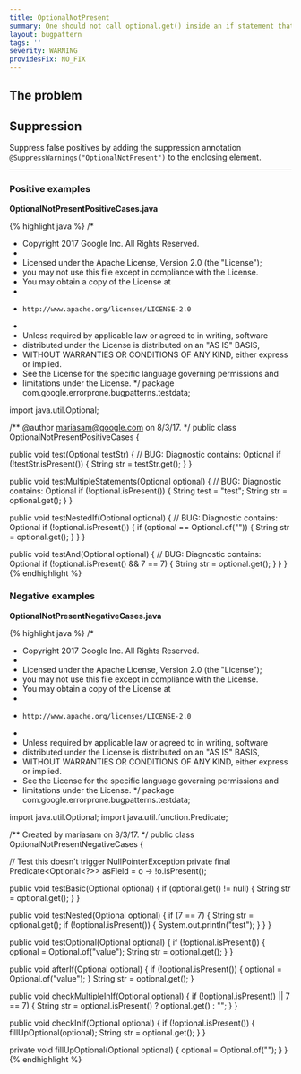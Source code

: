 ```yaml
---
title: OptionalNotPresent
summary: One should not call optional.get() inside an if statement that checks !optional.isPresent
layout: bugpattern
tags: ''
severity: WARNING
providesFix: NO_FIX
---
```


<!--
*** AUTO-GENERATED, DO NOT MODIFY ***
To make changes, edit the @BugPattern annotation or the explanation in docs/bugpattern.
-->

## The problem


## Suppression
Suppress false positives by adding the suppression annotation `@SuppressWarnings("OptionalNotPresent")` to the enclosing element.

----------

### Positive examples
__OptionalNotPresentPositiveCases.java__

{% highlight java %}
/*
 * Copyright 2017 Google Inc. All Rights Reserved.
 *
 * Licensed under the Apache License, Version 2.0 (the "License");
 * you may not use this file except in compliance with the License.
 * You may obtain a copy of the License at
 *
 *     http://www.apache.org/licenses/LICENSE-2.0
 *
 * Unless required by applicable law or agreed to in writing, software
 * distributed under the License is distributed on an "AS IS" BASIS,
 * WITHOUT WARRANTIES OR CONDITIONS OF ANY KIND, either express or implied.
 * See the License for the specific language governing permissions and
 * limitations under the License.
 */
package com.google.errorprone.bugpatterns.testdata;

import java.util.Optional;

/** @author mariasam@google.com on 8/3/17. */
public class OptionalNotPresentPositiveCases {

  public void test(Optional<String> testStr) {
    // BUG: Diagnostic contains: Optional
    if (!testStr.isPresent()) {
      String str = testStr.get();
    }
  }

  public void testMultipleStatements(Optional<String> optional) {
    // BUG: Diagnostic contains: Optional
    if (!optional.isPresent()) {
      String test = "test";
      String str = optional.get();
    }
  }

  public void testNestedIf(Optional<String> optional) {
    // BUG: Diagnostic contains: Optional
    if (!optional.isPresent()) {
      if (optional == Optional.of("")) {
        String str = optional.get();
      }
    }
  }

  public void testAnd(Optional<String> optional) {
    // BUG: Diagnostic contains: Optional
    if (!optional.isPresent() && 7 == 7) {
      String str = optional.get();
    }
  }
}
{% endhighlight %}

### Negative examples
__OptionalNotPresentNegativeCases.java__

{% highlight java %}
/*
 * Copyright 2017 Google Inc. All Rights Reserved.
 *
 * Licensed under the Apache License, Version 2.0 (the "License");
 * you may not use this file except in compliance with the License.
 * You may obtain a copy of the License at
 *
 *     http://www.apache.org/licenses/LICENSE-2.0
 *
 * Unless required by applicable law or agreed to in writing, software
 * distributed under the License is distributed on an "AS IS" BASIS,
 * WITHOUT WARRANTIES OR CONDITIONS OF ANY KIND, either express or implied.
 * See the License for the specific language governing permissions and
 * limitations under the License.
 */
package com.google.errorprone.bugpatterns.testdata;

import java.util.Optional;
import java.util.function.Predicate;

/** Created by mariasam on 8/3/17. */
public class OptionalNotPresentNegativeCases {

  // Test this doesn't trigger NullPointerException
  private final Predicate<Optional<?>> asField = o -> !o.isPresent();

  public void testBasic(Optional<String> optional) {
    if (optional.get() != null) {
      String str = optional.get();
    }
  }

  public void testNested(Optional<String> optional) {
    if (7 == 7) {
      String str = optional.get();
      if (!optional.isPresent()) {
        System.out.println("test");
      }
    }
  }

  public void testOptional(Optional<String> optional) {
    if (!optional.isPresent()) {
      optional = Optional.of("value");
      String str = optional.get();
    }
  }

  public void afterIf(Optional<String> optional) {
    if (!optional.isPresent()) {
      optional = Optional.of("value");
    }
    String str = optional.get();
  }

  public void checkMultipleInIf(Optional<String> optional) {
    if (!optional.isPresent() || 7 == 7) {
      String str = optional.isPresent() ? optional.get() : "";
    }
  }

  public void checkInIf(Optional<String> optional) {
    if (!optional.isPresent()) {
      fillUpOptional(optional);
      String str = optional.get();
    }
  }

  private void fillUpOptional(Optional<String> optional) {
    optional = Optional.of("");
  }
}
{% endhighlight %}

